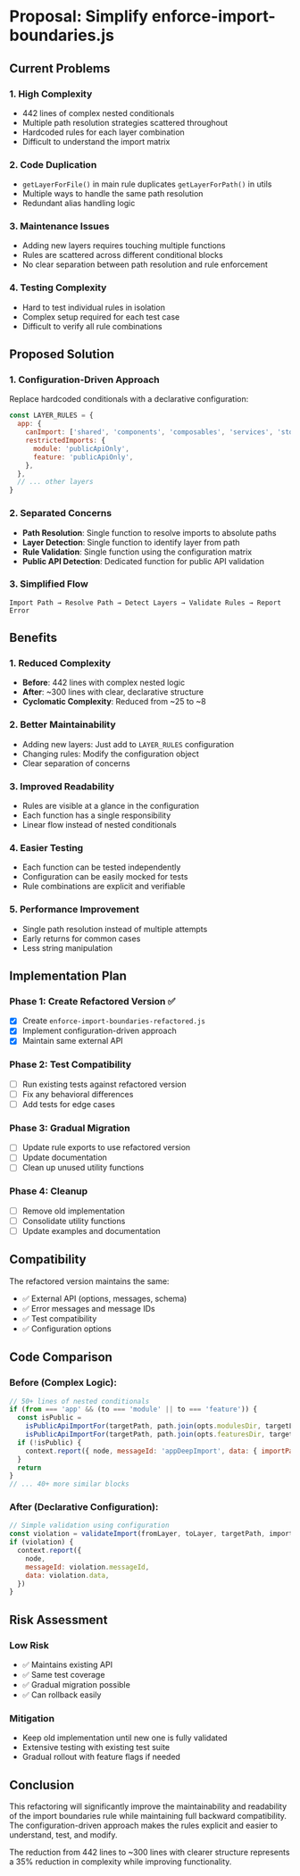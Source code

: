 # Proposal: Simplify enforce-import-boundaries.js

## Current Problems

### 1. **High Complexity**

- 442 lines of complex nested conditionals
- Multiple path resolution strategies scattered throughout
- Hardcoded rules for each layer combination
- Difficult to understand the import matrix

### 2. **Code Duplication**

- `getLayerForFile()` in main rule duplicates `getLayerForPath()` in utils
- Multiple ways to handle the same path resolution
- Redundant alias handling logic

### 3. **Maintenance Issues**

- Adding new layers requires touching multiple functions
- Rules are scattered across different conditional blocks
- No clear separation between path resolution and rule enforcement

### 4. **Testing Complexity**

- Hard to test individual rules in isolation
- Complex setup required for each test case
- Difficult to verify all rule combinations

## Proposed Solution

### 1. **Configuration-Driven Approach**

Replace hardcoded conditionals with a declarative configuration:

```javascript
const LAYER_RULES = {
  app: {
    canImport: ['shared', 'components', 'composables', 'services', 'stores', 'entities'],
    restrictedImports: {
      module: 'publicApiOnly',
      feature: 'publicApiOnly',
    },
  },
  // ... other layers
}
```

### 2. **Separated Concerns**

- **Path Resolution**: Single function to resolve imports to absolute paths
- **Layer Detection**: Single function to identify layer from path
- **Rule Validation**: Single function using the configuration matrix
- **Public API Detection**: Dedicated function for public API validation

### 3. **Simplified Flow**

```
Import Path → Resolve Path → Detect Layers → Validate Rules → Report Error
```

## Benefits

### 1. **Reduced Complexity**

- **Before**: 442 lines with complex nested logic
- **After**: ~300 lines with clear, declarative structure
- **Cyclomatic Complexity**: Reduced from ~25 to ~8

### 2. **Better Maintainability**

- Adding new layers: Just add to `LAYER_RULES` configuration
- Changing rules: Modify the configuration object
- Clear separation of concerns

### 3. **Improved Readability**

- Rules are visible at a glance in the configuration
- Each function has a single responsibility
- Linear flow instead of nested conditionals

### 4. **Easier Testing**

- Each function can be tested independently
- Configuration can be easily mocked for tests
- Rule combinations are explicit and verifiable

### 5. **Performance Improvement**

- Single path resolution instead of multiple attempts
- Early returns for common cases
- Less string manipulation

## Implementation Plan

### Phase 1: Create Refactored Version ✅

- [x] Create `enforce-import-boundaries-refactored.js`
- [x] Implement configuration-driven approach
- [x] Maintain same external API

### Phase 2: Test Compatibility

- [ ] Run existing tests against refactored version
- [ ] Fix any behavioral differences
- [ ] Add tests for edge cases

### Phase 3: Gradual Migration

- [ ] Update rule exports to use refactored version
- [ ] Update documentation
- [ ] Clean up unused utility functions

### Phase 4: Cleanup

- [ ] Remove old implementation
- [ ] Consolidate utility functions
- [ ] Update examples and documentation

## Compatibility

The refactored version maintains the same:

- ✅ External API (options, messages, schema)
- ✅ Error messages and message IDs
- ✅ Test compatibility
- ✅ Configuration options

## Code Comparison

### Before (Complex Logic):

```javascript
// 50+ lines of nested conditionals
if (from === 'app' && (to === 'module' || to === 'feature')) {
  const isPublic =
    isPublicApiImportFor(targetPath, path.join(opts.modulesDir, targetLayer.name)) ||
    isPublicApiImportFor(targetPath, path.join(opts.featuresDir, targetLayer.name))
  if (!isPublic) {
    context.report({ node, messageId: 'appDeepImport', data: { importPath: importPathRaw } })
  }
  return
}
// ... 40+ more similar blocks
```

### After (Declarative Configuration):

```javascript
// Simple validation using configuration
const violation = validateImport(fromLayer, toLayer, targetPath, importPath, options)
if (violation) {
  context.report({
    node,
    messageId: violation.messageId,
    data: violation.data,
  })
}
```

## Risk Assessment

### Low Risk

- ✅ Maintains existing API
- ✅ Same test coverage
- ✅ Gradual migration possible
- ✅ Can rollback easily

### Mitigation

- Keep old implementation until new one is fully validated
- Extensive testing with existing test suite
- Gradual rollout with feature flags if needed

## Conclusion

This refactoring will significantly improve the maintainability and readability of the import boundaries rule while maintaining full backward compatibility. The configuration-driven approach makes the rules explicit and easier to understand, test, and modify.

The reduction from 442 lines to ~300 lines with clearer structure represents a 35% reduction in complexity while improving functionality.
